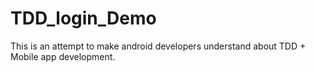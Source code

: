 # TDD_login_Demo
This is an attempt to make android developers understand about TDD + Mobile app development. 
